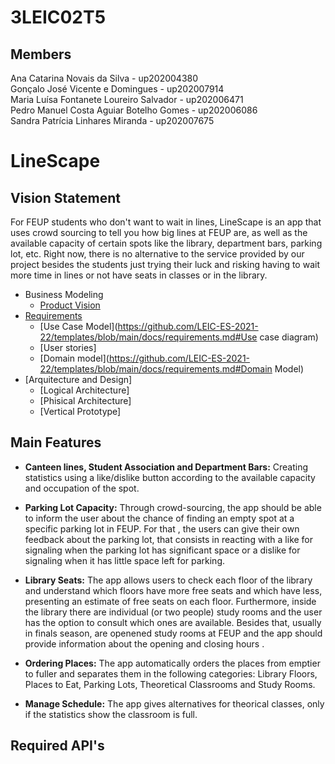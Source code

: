 # 3LEIC02T5

## Members

Ana Catarina Novais da Silva - up202004380 <br>
Gonçalo José Vicente e Domingues - up202007914<br>
Maria Luísa Fontanete Loureiro Salvador - up202006471<br>
Pedro Manuel Costa Aguiar Botelho Gomes - up202006086<br>
Sandra Patrícia Linhares Miranda - up202007675<br>

# LineScape

## Vision Statement
For FEUP students who don't want to wait in lines, LineScape is an app that uses crowd sourcing to tell you how big lines at FEUP are, as well as the available capacity of certain spots like the library, department bars, parking lot, etc. Right now, there is no alternative to the service provided by our project besides the students just trying their luck and risking having to wait more time in lines or not have seats in classes or in the library.

* Business Modeling
  * [Product Vision](ProductVision.md)
* [Requirements](Requirements.md)
  * [Use Case Model](https://github.com/LEIC-ES-2021-22/templates/blob/main/docs/requirements.md#Use case diagram)
  * [User stories]
  * [Domain model](https://github.com/LEIC-ES-2021-22/templates/blob/main/docs/requirements.md#Domain Model)
* [Arquitecture and Design] 
  * [Logical Architecture]
  * [Phisical Architecture]
  * [Vertical Prototype]

## Main Features
- **Canteen lines, Student Association and Department Bars:** Creating statistics using a like/dislike button according to the available capacity and occupation of the spot.

- **Parking Lot Capacity:** Through crowd-sourcing, the app should be able to inform the user about the chance of finding an empty spot at a specific parking lot in FEUP. For that , the users can give their own feedback about the parking lot, that consists in reacting with a like for signaling when the parking lot has significant space or a dislike for signaling when it has little space left for parking.

- **Library Seats:** The app allows users to check each floor of the library and understand which floors have more free seats and which have less, presenting an estimate of free seats on each floor. Furthermore, inside the library there are individual (or two people) study rooms and the user has the option to consult which ones are available. Besides that, usually in finals season, are openened study rooms at FEUP and the app should provide information about the opening and closing hours .

- **Ordering Places:** The app automatically orders the places from emptier to fuller and separates them in the following categories: Library Floors, Places to Eat, Parking Lots, Theoretical Classrooms and Study Rooms.

- **Manage Schedule:** The app gives alternatives for theorical classes, only if the statistics show the classroom is full.

## Required API's
